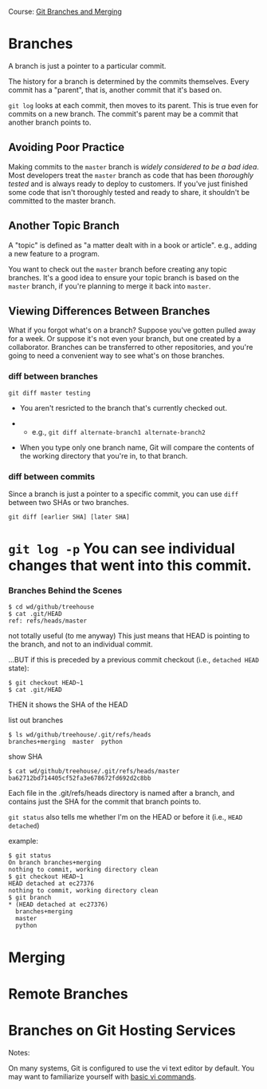 Course: [Git Branches and Merging](https://teamtreehouse.com/library/git-branches-and-merging)

# Branches

A branch is just a pointer to a particular commit.

The history for a branch is determined by the commits themselves.
Every commit has a "parent", that is, another commit that it's based on.

`git log` looks at each commit, then moves to its parent.
This is true even for commits on a new branch. The commit's parent may be a commit that another branch points to.

## Avoiding Poor Practice

Making commits to the `master` branch is *widely considered to be a bad idea*.
Most developers treat the `master` branch as code that has been *thoroughly tested*
and is always ready to deploy to customers. If you've just finished some code that isn't
thoroughly tested and ready to share, it shouldn't be committed to the master branch.

## Another Topic Branch

A "topic" is defined as "a matter dealt with in a book or article".
e.g., adding a new feature to a program.

You want to check out the `master` branch before creating any topic branches.
It's a good idea to ensure your topic branch is based on the `master` branch,
if you're planning to merge it back into `master`.

## Viewing Differences Between Branches

What if you forgot what's on a branch?  Suppose you've gotten pulled away for a week. Or suppose it's not even your branch, but one created by a collaborator.
Branches can be transferred to other repositories, and you're going to need a convenient way to see what's on those branches.

### diff between branches

`git diff master testing`

* You aren't resricted to the branch that's currently checked out.

* * e.g., `git diff alternate-branch1 alternate-branch2`

* When you type only one branch name, Git will compare the contents of the working directory that you're in, to that branch.


### diff between commits

Since a branch is just a pointer to a specific commit, you can use `diff` between two SHAs or two branches.

`git diff [earlier SHA] [later SHA]`

`git log -p`
You can see individual changes that went into this commit.
=======
### Branches Behind the Scenes

```
$ cd wd/github/treehouse
$ cat .git/HEAD
ref: refs/heads/master
```
not totally useful (to me anyway)
This just means that HEAD is pointing to the branch,
and not to an individual commit.

...BUT if this is preceded by a previous commit checkout (i.e., `detached HEAD` state):

```
$ git checkout HEAD~1
$ cat .git/HEAD
```
THEN it shows the SHA of the HEAD


list out branches

```
$ ls wd/github/treehouse/.git/refs/heads
branches+merging  master  python
```

show SHA
```
$ cat wd/github/treehouse/.git/refs/heads/master
ba62712bd714405cf52fa3e678672fd692d2c8bb
```
Each file in the .git/refs/heads directory is named after a branch, and contains just the SHA for the commit that branch points to.


`git status` also tells me whether I'm on the HEAD or before it (i.e., `HEAD detached`)

example:

```
$ git status
On branch branches+merging
nothing to commit, working directory clean
$ git checkout HEAD~1
HEAD detached at ec27376
nothing to commit, working directory clean
$ git branch
* (HEAD detached at ec27376)
  branches+merging
  master
  python
```

# Merging



# Remote Branches



# Branches on Git Hosting Services

Notes:

On many systems, Git is configured to use the vi text editor by default.
You may want to familiarize yourself with [basic vi commands](https://kb.iu.edu/d/adxz).
